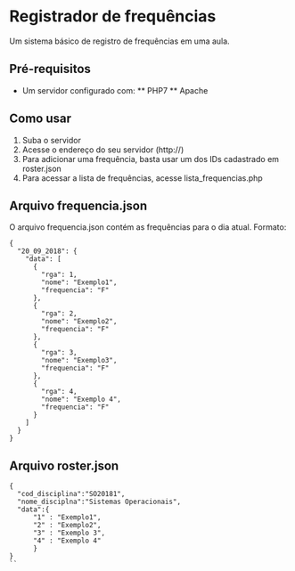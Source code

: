 # Registrador de frequências
Um sistema básico de registro de frequências em uma aula.

## Pré-requisitos
* Um servidor configurado com:
** PHP7
** Apache

## Como usar
1. Suba o servidor
2. Acesse o endereço do seu servidor (http://<ip>)
3. Para adicionar uma frequência, basta usar um dos IDs cadastrado em roster.json
4. Para acessar a lista de frequências, acesse lista_frequencias.php

## Arquivo frequencia.json
O arquivo frequencia.json contém as frequências para o dia atual.
Formato: 

```
{
  "20_09_2018": {
    "data": [
      {
        "rga": 1,
        "nome": "Exemplo1",
        "frequencia": "F"
      },
      {
        "rga": 2,
        "nome": "Exemplo2",
        "frequencia": "F"
      },
      {
        "rga": 3,
        "nome": "Exemplo3",
        "frequencia": "F"
      },
      {
        "rga": 4,
        "nome": "Exemplo 4",
        "frequencia": "F"
      }
    ]
  }
}
```

## Arquivo roster.json
```
{
  "cod_disciplina":"SO20181",
  "nome_disciplna":"Sistemas Operacionais",
  "data":{
      "1" : "Exemplo1",
      "2" : "Exemplo2",
      "3" : "Exemplo 3",
      "4" : "Exemplo 4"
      }
}
``
